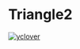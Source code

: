 # Triangle2
[![yclover](https://circleci.com/gh/yclover/Triangle2.svg?style=svg)](https://app.circleci.com/pipelines/github/yclover/Triangle2?branch=master&filter=all)

